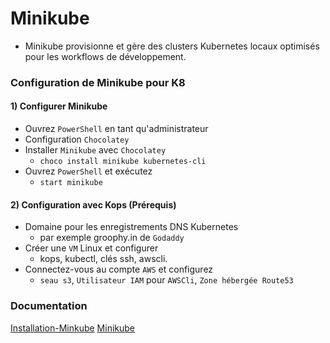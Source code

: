# Minikube

+ Minikube provisionne et gère des clusters Kubernetes locaux optimisés pour les
workflows de développement.

### **Configuration de Minikube pour K8**

#### **1) Configurer Minikube**
+ Ouvrez `PowerShell` en tant qu'administrateur
+ Configuration `Chocolatey`
+ Installer `Minikube` avec `Chocolatey`
   + `choco install minikube kubernetes-cli`
+ Ouvrez `PowerShell` et exécutez
   + `start minikube`

#### **2) Configuration avec Kops (Prérequis)**
+ Domaine pour les enregistrements DNS Kubernetes
   + par exemple groophy.in de `Godaddy`
+ Créer une `VM` Linux et configurer
   + kops, kubectl, clés ssh, awscli.
+ Connectez-vous au compte `AWS` et configurez
   + `seau s3`, `Utilisateur IAM` pour `AWSCli`, `Zone hébergée Route53`

### Documentation

[Installation-Minkube](Materiels/minikube/Minikube-commands.txt)
[Minikube](https://minikube.sigs.k8s.io/docs/start/?arch=%2Fwindows%2Fx86-64%2Fstable%2F.exe+download)